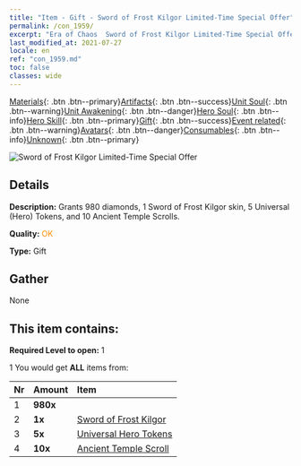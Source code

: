 ```yaml
---
title: "Item - Gift - Sword of Frost Kilgor Limited-Time Special Offer"
permalink: /con_1959/
excerpt: "Era of Chaos  Sword of Frost Kilgor Limited-Time Special Offer"
last_modified_at: 2021-07-27
locale: en
ref: "con_1959.md"
toc: false
classes: wide
---
```

 [Materials](/Items/){: .btn .btn--primary}[Artifacts](/Items/Artifacts/){: .btn .btn--success}[Unit Soul](/Items/UnitSoul/){: .btn .btn--warning}[Unit Awakening](/Items/UnitAwakening/){: .btn .btn--danger}[Hero Soul](/Items/HeroSoul/){: .btn .btn--info}[Hero Skill](/Items/HeroSkill/){: .btn .btn--primary}[Gift](/Items/Gift/){: .btn .btn--success}[Event related](/Items/Events/){: .btn .btn--warning}[Avatars](/Items/Avatars/){: .btn .btn--danger}[Consumables](/Items/Consumables/){: .btn .btn--info}[Unknown](/Items/Unknown/){: .btn .btn--primary}

 ![Sword of Frost Kilgor Limited-Time Special Offer](/images/t/i_907168.png)

## Details
 **Description:** Grants 980 diamonds, 1 Sword of Frost Kilgor skin, 5 Universal (Hero) Tokens, and 10 Ancient Temple Scrolls.

 **Quality:** <span style="color: #FF8C00">OK</span>

 **Type:** Gift

## Gather

  None

## This item contains:

 **Required Level to open:** 1

 1 You would get **ALL** items  from:

  | Nr | Amount |     Item    |
  |:---|:-------|:------------|
  | 1 |  **980x** | <i class="fas fa-gem"/> |  | 
  | 2 |  **1x** | [Sword of Frost Kilgor](/Items/con_1055/) |  | 
  | 3 |  **5x** | [Universal Hero Tokens](/Items/her_358/) |  | 
  | 4 |  **10x** | [Ancient Temple Scroll](/Items/con_697/) |  | 
